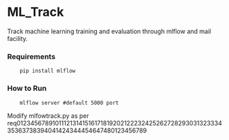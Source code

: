 # ML_Track
Track machine learning training and evaluation through mlflow and mail facility.

### Requirements
        pip install mlflow
       
       
### How to Run
        mlflow server #default 5000 port
        
        
Modify mlfowtrack.py as per req01234567891011121314151617181920212223242526272829303132333435363738394041424344454647480123456789